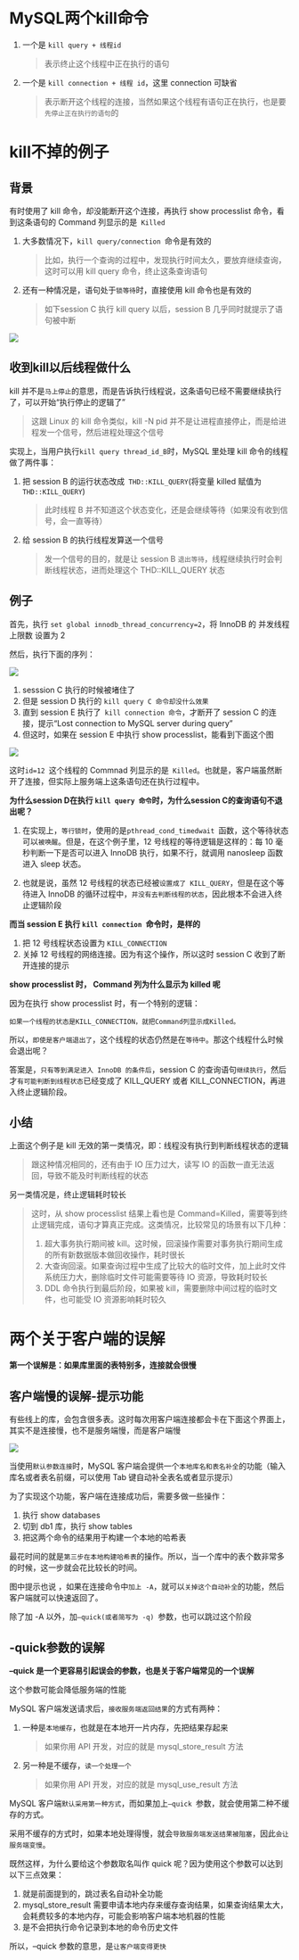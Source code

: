 #  MySQL两个kill命令

1. 一个是 `kill query + 线程id`

   > 表示终止这个线程中正在执行的语句

2. 一个是 `kill connection + 线程 id`，这里 connection 可缺省

   > 表示断开这个线程的连接，当然如果这个线程有语句正在执行，也是要`先停止正在执行的语句`的



# kill不掉的例子

## 背景

有时使用了 kill 命令，却没能断开这个连接，再执行 show processlist 命令，看到这条语句的 Command 列显示的是` Killed`



1. 大多数情况下，`kill query/connection `命令是有效的

   > 比如，执行一个查询的过程中，发现执行时间太久，要放弃继续查询，这时可以用 kill query 命令，终止这条查询语句

2. 还有一种情况是，语句处于`锁等待`时，直接使用 kill 命令也是有效的

   > 如下session C 执行 kill query 以后，session B 几乎同时就提示了语句被中断

![](https://sink-blog-pic.oss-cn-shenzhen.aliyuncs.com/img/mysql/20210711212945.png)



## 收到kill以后线程做什么

kill 并不是`马上停止`的意思，而是告诉执行线程说，这条语句已经不需要继续执行了，可以开始“执行停止的逻辑了”

> 这跟 Linux 的 kill 命令类似，kill -N pid 并不是让进程直接停止，而是给进程发一个信号，然后进程处理这个信号



实现上，当用户执行` kill query thread_id_B `时，MySQL 里处理 kill 命令的线程做了两件事：

1. 把 session B 的运行状态改成` THD::KILL_QUERY`(将变量 killed 赋值为` THD::KILL_QUERY`)

   > 此时线程 B 并不知道这个状态变化，还是会继续等待（如果没有收到信号，会一直等待）

2. 给 session B 的执行线程发算送一个信号

   > 发一个信号的目的，就是让 session B `退出等待`，线程继续执行时会判断线程状态，进而处理这个 THD::KILL_QUERY 状态



## 例子

首先，执行 `set global innodb_thread_concurrency=2`，将 InnoDB 的 并发线程上限数 设置为 2



然后，执行下面的序列：

![](https://sink-blog-pic.oss-cn-shenzhen.aliyuncs.com/img/mysql/20210723210512.png)

1. sesssion C 执行的时候被堵住了
2. 但是 session D 执行的 `kill query C 命令却没什么效果`
3. 直到 session E 执行了` kill connection 命令`，才断开了 session C 的连接，提示“Lost connection to MySQL server during query”
4. 但这时，如果在 session E 中执行 show processlist，能看到下面这个图

![](https://sink-blog-pic.oss-cn-shenzhen.aliyuncs.com/img/mysql/20210711214401.png)

这时`id=12 `这个线程的 Commnad 列显示的是` Killed`。也就是，客户端虽然断开了连接，但实际上服务端上这条语句还在执行过程中。



**为什么session D在执行 `kill query 命令`时，为什么session C的查询语句不退出呢？**

1. 在实现上，`等行锁时`，使用的是`pthread_cond_timedwait `函数，这个等待状态可以`被唤醒`。但是，在这个例子里，12 号线程的等待逻辑是这样的：每 10 毫秒判断一下是否可以进入 InnoDB 执行，如果不行，就调用 nanosleep 函数进入 sleep 状态。

2. 也就是说，虽然 12 号线程的状态已经被`设置成了 KILL_QUERY`，但是在这个等待进入 InnoDB 的循环过程中，`并没有去判断线程的状态`，因此根本不会进入终止逻辑阶段



**而当 session E 执行 `kill connection `命令时，是样的**

1. 把 12 号线程状态设置为 `KILL_CONNECTION`
2. 关掉 12 号线程的网络连接。因为有这个操作，所以这时 session C 收到了断开连接的提示



**show processlist 时， Command 列为什么显示为 killed 呢**

因为在执行 show processlist 时，有一个特别的逻辑：

```
如果一个线程的状态是KILL_CONNECTION，就把Command列显示成Killed。
```

所以，`即使是客户端退出了`，这个线程的状态仍然是在`等待中`。那这个线程什么时候会退出呢？

答案是，`只有等到满足进入 InnoDB 的条件后`，session C 的查询语句`继续执行`，然后才`有可能判断到线程状态`已经变成了 KILL_QUERY 或者 KILL_CONNECTION，再进入终止逻辑阶段。



## 小结

上面这个例子是 kill 无效的第一类情况，即：线程没有执行到判断线程状态的逻辑

> 跟这种情况相同的，还有由于 IO 压力过大，读写 IO 的函数一直无法返回，导致不能及时判断线程的状态

另一类情况是，终止逻辑耗时较长

> 这时，从 show processlist 结果上看也是 Command=Killed，需要等到终止逻辑完成，语句才算真正完成。这类情况，比较常见的场景有以下几种：
>
> 1. 超大事务执行期间被 kill。这时候，回滚操作需要对事务执行期间生成的所有新数据版本做回收操作，耗时很长
> 2. 大查询回滚。如果查询过程中生成了比较大的临时文件，加上此时文件系统压力大，删除临时文件可能需要等待 IO 资源，导致耗时较长
> 3. DDL 命令执行到最后阶段，如果被 kill，需要删除中间过程的临时文件，也可能受 IO 资源影响耗时较久



# **两个关于客户端的误解**

**第一个误解是：如果库里面的表特别多，连接就会很慢**



## 客户端慢的误解-提示功能

有些线上的库，会包含很多表。这时每次用客户端连接都会卡在下面这个界面上，其实不是连接慢，也不是服务端慢，而是客户端慢

![](https://sink-blog-pic.oss-cn-shenzhen.aliyuncs.com/img/mysql/20210711214900.png)



当使用`默认参数连接`时，MySQL 客户端会提供一个`本地库名和表名补全`的功能（输入库名或者表名前缀，可以使用 Tab 键自动补全表名或者显示提示）



为了实现这个功能，客户端在连接成功后，需要多做一些操作：

1. 执行 show databases
2. 切到 db1 库，执行 show tables
3. 把这两个命令的结果用于构建一个本地的哈希表

最花时间的就是`第三步在本地构建哈希表`的操作。所以，当一个库中的表个数非常多的时候，这一步就会花比较长的时间。



图中提示也说 ，如果在连接命令中`加上 -A`，就可以`关掉这个自动补全`的功能，然后客户端就可以快速返回了。



除了加 -A 以外，加`–quick(或者简写为 -q) `参数，也可以跳过这个阶段



## -quick参数的误解

**–quick 是一个更容易引起误会的参数，也是关于客户端常见的一个误解**

这个参数可能会降低服务端的性能



MySQL 客户端发送请求后，`接收服务端返回结果`的方式有两种：

1. 一种是`本地缓存`，也就是在本地开一片内存，先把结果存起来

   > 如果你用 API 开发，对应的就是 mysql_store_result 方法

2. 另一种是不缓存，`读一个处理一个`

   > 如果你用 API 开发，对应的就是 mysql_use_result 方法



MySQL 客户端`默认采用第一种方式`，而如果加上`–quick `参数，就会使用第二种不缓存的方式。



采用不缓存的方式时，如果本地处理得慢，就会`导致服务端发送结果被阻塞`，因此`会让服务端变慢`。



既然这样，为什么要给这个参数取名叫作 quick 呢？因为使用这个参数可以达到以下三点效果：

1. 就是前面提到的，跳过表名自动补全功能
2. mysql_store_result 需要申请本地内存来缓存查询结果，如果查询结果太大，会耗费较多的本地内存，可能会影响客户端本地机器的性能
3. 是不会把执行命令记录到本地的命令历史文件

所以，–quick 参数的意思，是`让客户端变得更快`

